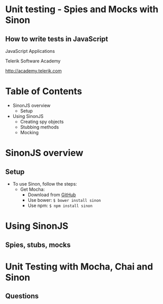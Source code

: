 <!-- section start -->
<!-- attr: {id: 'title', class: 'slide-title', hasScriptWrapper: true} -->
# Unit testing - Spies and Mocks with Sinon
## How to write tests in JavaScript

<div class="signature">
    <p class="signature-course">JavaScript Applications</p>
    <p class="signature-initiative">Telerik Software Academy</p>
    <a href="http://academy.telerik.com" class="signature-link">http://academy.telerik.com</a>
</div>

<!-- section start -->
<!-- attr: {style: 'font-size: 44px', id: 'table-of-contents'} -->
# Table of Contents
- SinonJS overview
  - Setup
- Using SinonJS
  - Creating spy objects
  - Stubbing methods
  - Mocking

<!-- section start -->
<!-- attr: {class:'slide-section'} -->
# SinonJS overview
## Setup

<!-- attr: {showInPresentation:true} -->
<!-- # SinonJS setup -->
- To use Sinon, follow the steps:
  - Get Mocha:
    - Download from [GitHub](https://github.com/sinonjs/sinon)
    - Use bower: `$ bower install sinon`
    - Use npm: `$ npm install sinon`

<!-- section start -->
<!-- attr: {class:'slide-section'} -->
# Using SinonJS
## Spies, stubs, mocks

<!-- attr: {showInPresentation:true} -->
<!-- # Using SinonJS -->

<!-- section start -->
<!-- attr: {class: 'slide-questions', id: 'questions'} -->
# Unit Testing with Mocha, Chai and Sinon
## Questions
